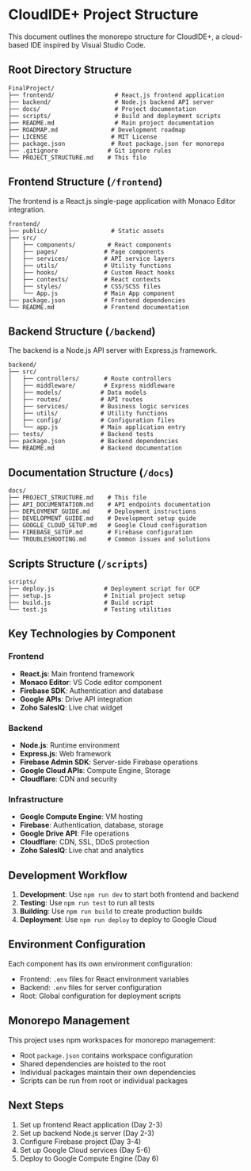 # CloudIDE+ Project Structure

This document outlines the monorepo structure for CloudIDE+, a cloud-based IDE inspired by Visual Studio Code.

## Root Directory Structure

```
FinalProject/
├── frontend/                 # React.js frontend application
├── backend/                  # Node.js backend API server
├── docs/                     # Project documentation
├── scripts/                  # Build and deployment scripts
├── README.md                 # Main project documentation
├── ROADMAP.md               # Development roadmap
├── LICENSE                  # MIT License
├── package.json             # Root package.json for monorepo
├── .gitignore              # Git ignore rules
└── PROJECT_STRUCTURE.md    # This file
```

## Frontend Structure (`/frontend`)

The frontend is a React.js single-page application with Monaco Editor integration.

```
frontend/
├── public/                  # Static assets
├── src/
│   ├── components/         # React components
│   ├── pages/             # Page components
│   ├── services/          # API service layers
│   ├── utils/             # Utility functions
│   ├── hooks/             # Custom React hooks
│   ├── contexts/          # React contexts
│   ├── styles/            # CSS/SCSS files
│   └── App.js             # Main App component
├── package.json           # Frontend dependencies
└── README.md              # Frontend documentation
```

## Backend Structure (`/backend`)

The backend is a Node.js API server with Express.js framework.

```
backend/
├── src/
│   ├── controllers/       # Route controllers
│   ├── middleware/        # Express middleware
│   ├── models/           # Data models
│   ├── routes/           # API routes
│   ├── services/         # Business logic services
│   ├── utils/            # Utility functions
│   ├── config/           # Configuration files
│   └── app.js            # Main application entry
├── tests/                # Backend tests
├── package.json          # Backend dependencies
└── README.md             # Backend documentation
```

## Documentation Structure (`/docs`)

```
docs/
├── PROJECT_STRUCTURE.md    # This file
├── API_DOCUMENTATION.md    # API endpoints documentation
├── DEPLOYMENT_GUIDE.md     # Deployment instructions
├── DEVELOPMENT_GUIDE.md    # Development setup guide
├── GOOGLE_CLOUD_SETUP.md   # Google Cloud configuration
├── FIREBASE_SETUP.md       # Firebase configuration
└── TROUBLESHOOTING.md      # Common issues and solutions
```

## Scripts Structure (`/scripts`)

```
scripts/
├── deploy.js              # Deployment script for GCP
├── setup.js               # Initial project setup
├── build.js               # Build script
└── test.js                # Testing utilities
```

## Key Technologies by Component

### Frontend
- **React.js**: Main frontend framework
- **Monaco Editor**: VS Code editor component
- **Firebase SDK**: Authentication and database
- **Google APIs**: Drive API integration
- **Zoho SalesIQ**: Live chat widget

### Backend
- **Node.js**: Runtime environment
- **Express.js**: Web framework
- **Firebase Admin SDK**: Server-side Firebase operations
- **Google Cloud APIs**: Compute Engine, Storage
- **Cloudflare**: CDN and security

### Infrastructure
- **Google Compute Engine**: VM hosting
- **Firebase**: Authentication, database, storage
- **Google Drive API**: File operations
- **Cloudflare**: CDN, SSL, DDoS protection
- **Zoho SalesIQ**: Live chat and analytics

## Development Workflow

1. **Development**: Use `npm run dev` to start both frontend and backend
2. **Testing**: Use `npm run test` to run all tests
3. **Building**: Use `npm run build` to create production builds
4. **Deployment**: Use `npm run deploy` to deploy to Google Cloud

## Environment Configuration

Each component has its own environment configuration:

- Frontend: `.env` files for React environment variables
- Backend: `.env` files for server configuration
- Root: Global configuration for deployment scripts

## Monorepo Management

This project uses npm workspaces for monorepo management:

- Root `package.json` contains workspace configuration
- Shared dependencies are hoisted to the root
- Individual packages maintain their own dependencies
- Scripts can be run from root or individual packages

## Next Steps

1. Set up frontend React application (Day 2-3)
2. Set up backend Node.js server (Day 2-3)
3. Configure Firebase project (Day 3-4)
4. Set up Google Cloud services (Day 5-6)
5. Deploy to Google Compute Engine (Day 6)